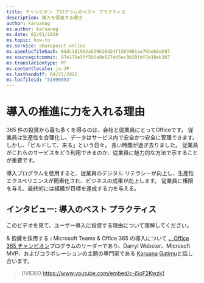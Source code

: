 ```yaml
---
title: チャンピオン プログラムのベスト プラクティス
description: 導入を促進する理由
author: karuanag
ms.author: karuanag
ms.date: 02/01/2019
ms.topic: how-to
ms.service: sharepoint-online
ms.openlocfilehash: 8ddc1d1992a539b10d24f1503901ae76beb6eb97
ms.sourcegitcommit: 97e175e5ff5b6a9e0274d5ec9b39fdf7e18eb387
ms.translationtype: MT
ms.contentlocale: ja-JP
ms.lasthandoff: 04/25/2021
ms.locfileid: "51999893"
---
```

# <a name="why-put-effort-into-driving-adoption"></a>導入の推進に力を入れる理由  

365 件の投資から最も多くを得るのは、会社と従業員にとってOfficeです。  従業員は生産性を合理化し、データはサービス内で安全かつ安全に管理できます。  しかし、「ビルドして、来る」という日々。 長い時間が過ぎ去りました。  従業員がこれらのサービスをどう利用できるのか、従業員に魅力的な方法で示することが重要です。

導入プログラムを使用すると、従業員のデジタル リテラシーが向上し、生産性エクスペリエンスが簡素化され、ビジネスの成果が向上します。 従業員に権限を与え、最終的には組織が目標を達成する力を与える。 

## <a name="interview-adoption-best-practices"></a>インタビュー: 導入のベスト プラクティス

このビデオを見て、ユーザー導入に投資する理由について理解してください。  

& 抱擁を採用する **:** Microsoft Teams & Office 365 の導入について [、Office 365 チャンピオン](https://aka.ms/O365Champions)プログラムのリーダーであり、Darryl Webster、Microsoft MVP、およびコラボレーションの主題の専門家である [Karuana](https://webster.net.nz/) [Gatimu](https://linkedin.com/in/karuanagatimu)と話し合います。 

> [!VIDEO https://www.youtube.com/embed/c-j5oF2Kwzk]

